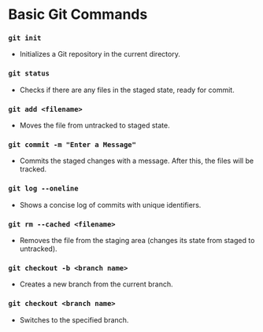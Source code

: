 # Basic Git Commands

### `git init`
- Initializes a Git repository in the current directory.

### `git status`
- Checks if there are any files in the staged state, ready for commit.

### `git add <filename>`
- Moves the file from untracked to staged state.

### `git commit -m "Enter a Message"`
- Commits the staged changes with a message. After this, the files will be tracked.

### `git log --oneline`
- Shows a concise log of commits with unique identifiers.

### `git rm --cached <filename>`
- Removes the file from the staging area (changes its state from staged to untracked).

### `git checkout -b <branch name>`
- Creates a new branch from the current branch.

### `git checkout <branch name>`
- Switches to the specified branch.
